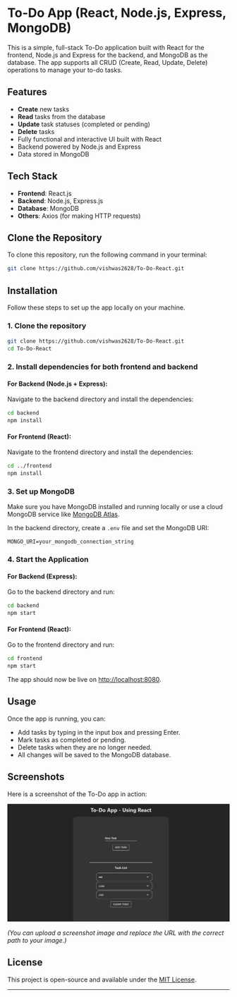 # To-Do App (React, Node.js, Express, MongoDB)

This is a simple, full-stack To-Do application built with React for the frontend, Node.js and Express for the backend, and MongoDB as the database. The app supports all CRUD (Create, Read, Update, Delete) operations to manage your to-do tasks.

## Features
- **Create** new tasks
- **Read** tasks from the database
- **Update** task statuses (completed or pending)
- **Delete** tasks
- Fully functional and interactive UI built with React
- Backend powered by Node.js and Express
- Data stored in MongoDB

## Tech Stack
- **Frontend**: React.js
- **Backend**: Node.js, Express.js
- **Database**: MongoDB
- **Others**: Axios (for making HTTP requests)

## Clone the Repository

To clone this repository, run the following command in your terminal:

```bash
git clone https://github.com/vishwas2628/To-Do-React.git
```

## Installation

Follow these steps to set up the app locally on your machine.

### 1. Clone the repository

```bash
git clone https://github.com/vishwas2628/To-Do-React.git
cd To-Do-React
```

### 2. Install dependencies for both frontend and backend

#### For Backend (Node.js + Express):
Navigate to the backend directory and install the dependencies:

```bash
cd backend
npm install
```

#### For Frontend (React):
Navigate to the frontend directory and install the dependencies:

```bash
cd ../frontend
npm install
```

### 3. Set up MongoDB

Make sure you have MongoDB installed and running locally or use a cloud MongoDB service like [MongoDB Atlas](https://www.mongodb.com/cloud/atlas).

In the backend directory, create a `.env` file and set the MongoDB URI:

```
MONGO_URI=your_mongodb_connection_string
```

### 4. Start the Application

#### For Backend (Express):
Go to the backend directory and run:

```bash
cd backend
npm start
```

#### For Frontend (React):
Go to the frontend directory and run:

```bash
cd frontend
npm start
```

The app should now be live on [http://localhost:8080](http://localhost:8080).

## Usage

Once the app is running, you can:
- Add tasks by typing in the input box and pressing Enter.
- Mark tasks as completed or pending.
- Delete tasks when they are no longer needed.
- All changes will be saved to the MongoDB database.

## Screenshots

Here is a screenshot of the To-Do app in action:

![To-Do App Screenshot](./toDoScreenshot.png)

*(You can upload a screenshot image and replace the URL with the correct path to your image.)*

## License

This project is open-source and available under the [MIT License](LICENSE).

---
